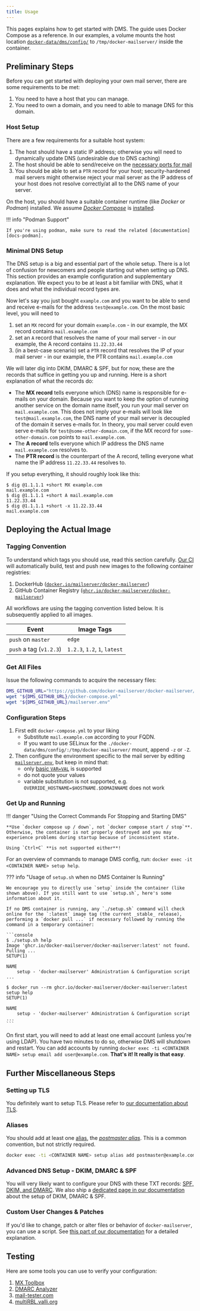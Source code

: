 ```yaml
---
title: Usage
---
```


This pages explains how to get started with DMS. The guide uses Docker Compose as a reference. In our examples, a volume mounts the host location [`docker-data/dms/config/`][docs-dms-config-volume] to `/tmp/docker-mailserver/` inside the container.

[docs-dms-config-volume]: ./config/advanced/optional-config.md

## Preliminary Steps

Before you can get started with deploying your own mail server, there are some requirements to be met:

1. You need to have a host that you can manage.
2. You need to own a domain, and you need to able to manage DNS for this domain.

### Host Setup

There are a few requirements for a suitable host system:

1. The host should have a static IP address; otherwise you will need to dynamically update DNS (undesirable due to DNS caching)
2. The host should be able to send/receive on the [necessary ports for mail][docs-ports-overview]
3. You should be able to set a `PTR` record for your host; security-hardened mail servers might otherwise reject your mail server as the IP address of your host does not resolve correctly/at all to the DNS name of your server.

On the host, you should have a suitable container runtime (like _Docker_ or _Podman_) installed. We assume [_Docker Compose_][docker-compose] is [installed][docker-compose-installation].

!!! info "Podman Support"

    If you're using podman, make sure to read the related [documentation][docs-podman].

[docs-podman]: ./config/advanced/podman.md
[docs-ports-overview]: ./config/security/understanding-the-ports.md#overview-of-email-ports
[docker-compose]: https://docs.docker.com/compose/
[docker-compose-installation]: https://docs.docker.com/compose/install/

### Minimal DNS Setup

The DNS setup is a big and essential part of the whole setup. There is a lot of confusion for newcomers and people starting out when setting up DNS. This section provides an example configuration and supplementary explanation.  We expect you to be at least a bit familiar with DNS, what it does and what the individual record types are.

Now let's say you just bought `example.com` and you want to be able to send and receive e-mails for the address `test@example.com`. On the most basic level, you will need to

1. set an `MX` record for your domain `example.com` - in our example, the MX record contains `mail.example.com`
2. set an `A` record that resolves the name of your mail server - in our example, the A record contains `11.22.33.44`
3. (in a best-case scenario) set a `PTR` record that resolves the IP of your mail server - in our example, the PTR contains `mail.example.com`

We will later dig into DKIM, DMARC & SPF, but for now, these are the records that suffice in getting you up and running. Here is a short explanation of what the records do:

- The **MX record** tells everyone which (DNS) name is responsible for e-mails on your domain.
    Because you want to keep the option of running another service on the domain name itself, you run your mail server on `mail.example.com`.
    This does not imply your e-mails will look like `test@mail.example.com`, the DNS name of your mail server is decoupled of the domain it serves e-mails for.
    In theory, you mail server could even serve e-mails for `test@some-other-domain.com`, if the MX record for `some-other-domain.com` points to `mail.example.com`.
- The **A record** tells everyone which IP address the DNS name `mail.example.com` resolves to.
- The **PTR record** is the counterpart of the A record, telling everyone what name the IP address `11.22.33.44` resolves to.

If you setup everything, it should roughly look like this:

```console
$ dig @1.1.1.1 +short MX example.com
mail.example.com
$ dig @1.1.1.1 +short A mail.example.com
11.22.33.44
$ dig @1.1.1.1 +short -x 11.22.33.44
mail.example.com
```

## Deploying the Actual Image

### Tagging Convention

To understand which tags you should use, read this section carefully. [Our CI][github-ci] will automatically build, test and push new images to the following container registries:

1. DockerHub ([`docker.io/mailserver/docker-mailserver`][dockerhub-image])
2. GitHub Container Registry ([`ghcr.io/docker-mailserver/docker-mailserver`][ghcr-image])

All workflows are using the tagging convention listed below. It is subsequently applied to all images.

| Event                   | Image Tags                    |
|-------------------------|-------------------------------|
| `push` on `master`      | `edge`                        |
| `push` a tag (`v1.2.3`) | `1.2.3`, `1.2`, `1`, `latest` |

[github-ci]: https://github.com/docker-mailserver/docker-mailserver/actions
[dockerhub-image]: https://hub.docker.com/r/mailserver/docker-mailserver
[ghcr-image]: https://github.com/docker-mailserver/docker-mailserver/pkgs/container/docker-mailserver

### Get All Files

Issue the following commands to acquire the necessary files:

``` BASH
DMS_GITHUB_URL="https://github.com/docker-mailserver/docker-mailserver/blob/latest"
wget "${DMS_GITHUB_URL}/docker-compose.yml"
wget "${DMS_GITHUB_URL}/mailserver.env"
```

### Configuration Steps

1. First edit `docker-compose.yml` to your liking
    - Substitute `mail.example.com` according to your FQDN.
    - If you want to use SELinux for the `./docker-data/dms/config/:/tmp/docker-mailserver/` mount, append `-z` or `-Z`.
2. Then configure the environment specific to the mail server by editing [`mailserver.env`][docs-environment], but keep in mind that:
    - only [basic `VAR=VAL`][docker-compose-env-file] is supported
    - do not quote your values
    - variable substitution is not supported, e.g. `OVERRIDE_HOSTNAME=$HOSTNAME.$DOMAINNAME` does not work

[docs-environment]: ./config/environment.md
[docker-compose-env-file]: https://docs.docker.com/compose/env-file/

### Get Up and Running

!!! danger "Using the Correct Commands For Stopping and Starting DMS"

    **Use `docker compose up / down`, not `docker compose start / stop`**. Otherwise, the container is not properly destroyed and you may experience problems during startup because of inconsistent state.

    Using `Ctrl+C` **is not supported either**!

For an overview of commands to manage DMS config, run: `docker exec -it <CONTAINER NAME> setup help`.

??? info "Usage of `setup.sh` when no DMS Container Is Running"

    We encourage you to directly use `setup` inside the container (like shown above). If you still want to use `setup.sh`, here's some information about it.

    If no DMS container is running, any `./setup.sh` command will check online for the `:latest` image tag (the current _stable_ release), performing a `docker pull ...` if necessary followed by running the command in a temporary container:

    ```console
    $ ./setup.sh help
    Image 'ghcr.io/docker-mailserver/docker-mailserver:latest' not found. Pulling ...
    SETUP(1)

    NAME
        setup - 'docker-mailserver' Administration & Configuration script
    ...

    $ docker run --rm ghcr.io/docker-mailserver/docker-mailserver:latest setup help
    SETUP(1)

    NAME
        setup - 'docker-mailserver' Administration & Configuration script
    ...
    ```

On first start, you will need to add at least one email account (unless you're using LDAP). You have two minutes to do so, otherwise DMS will shutdown and restart. You can add accounts by running `docker exec -ti <CONTAINER NAME> setup email add user@example.com`. **That's it! It really is that easy**.

## Further Miscellaneous Steps

### Setting up TLS

You definitely want to setup TLS. Please refer to [our documentation about TLS][docs-tls].

[docs-tls]: ./config/security/ssl.md

### Aliases

You should add at least one [alias][docs-aliases], the [_postmaster alias_][docs-env-postmaster]. This is a common convention, but not strictly required.

[docs-aliases]: ./config/user-management.md#aliases
[docs-env-postmaster]: ./config/environment.md#postmaster_address

```bash
docker exec -ti <CONTAINER NAME> setup alias add postmaster@example.com user@example.com
```

### Advanced DNS Setup - DKIM, DMARC & SPF

You will very likely want to configure your DNS with these TXT records: [SPF, DKIM, and DMARC][cloudflare-spf-dkim-dmarc]. We also ship a [dedicated page in our documentation][docs-dkim-dmarc-spf] about the setup of DKIM, DMARC & SPF.

[cloudflare-spf-dkim-dmarc]: https://www.cloudflare.com/learning/email-security/dmarc-dkim-spf/
[docs-dkim-dmarc-spf]: ./config/best-practices/dkim_dmarc_spf.md

### Custom User Changes & Patches

If you'd like to change, patch or alter files or behavior of `docker-mailserver`, you can use a script. See [this part of our documentation][docs-user-patches] for a detailed explanation.

[docs-user-patches]: ./faq.md#how-to-adjust-settings-with-the-user-patchessh-script

## Testing

Here are some tools you can use to verify your configuration:

1. [MX Toolbox](https://mxtoolbox.com/SuperTool.aspx)
2. [DMARC Analyzer](https://www.mimecast.com/products/dmarc-analyzer/spf-record-check/)
3. [mail-tester.com](https://www.mail-tester.com/)
4. [multiRBL.valli.org](https://multirbl.valli.org/)
